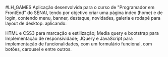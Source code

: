 #LH_GAMES
Aplicação desenvolvida para o curso de "Programador em FrontEnd" do SENAI, tendo por objetivo criar uma página index (home) e de login, contendo menu, banner, destaque, novidades, galeria e rodapé para layout de desktop. aplicando:

HTML e CSS3 para marcação e estilização;
Media query e bootstrap para Implementação de responsividade;
JQuery e JavaScript para implementação de funcionalidades, com um formulário funcional, com botões, carousel e entre outros.
